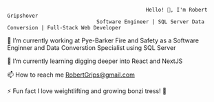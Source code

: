                                                  Hello! 👋, I'm Robert Gripshover
                                 Software Engineer | SQL Server Data Conversion | Full-Stack Web Developer
🔭 I’m currently working at Pye-Barker Fire and Safety as a Software Enginner and Data Converstion Specialist using SQL Server

🌱 I’m currently learning digging deeper into React and NextJS

📫 How to reach me RobertGrips@gmail.com

⚡ Fun fact I love weightlifting and growing bonzi tress! 🌲
